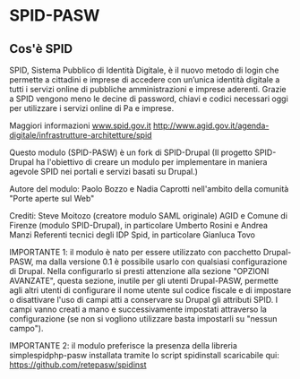 # SPID-PASW

## Cos'è SPID
SPID, Sistema Pubblico di Identità Digitale, è il nuovo metodo di login che permette a cittadini
e imprese di accedere con un’unica identità digitale a tutti i servizi online di pubbliche
amministrazioni e imprese aderenti.
Grazie a SPID vengono meno le decine di password, chiavi e codici necessari oggi per utilizzare
i servizi online di Pa e imprese.

Maggiori informazioni 
www.spid.gov.it
http://www.agid.gov.it/agenda-digitale/infrastrutture-architetture/spid

Questo modulo (SPID-PASW) è un fork di SPID-Drupal
(Il progetto SPID-Drupal ha l'obiettivo di creare un modulo per implementare in maniera agevole
SPID nei portali e servizi basati su Drupal.)

Autore del modulo: Paolo Bozzo e Nadia Caprotti nell'ambito della comunità "Porte aperte sul Web"

Crediti:
Steve Moitozo (creatore modulo SAML originale)
AGID e Comune di Firenze (modulo SPID-Drupal), in particolare Umberto Rosini e Andrea Manzi
Referenti tecnici degli IDP Spid, in particolare Gianluca Tovo

IMPORTANTE 1: il modulo è nato per essere utilizzato con pacchetto Drupal-PASW, ma dalla versione
0.1 è possibile usarlo con qualsiasi configurazione di Drupal. Nella configurarlo si presti
attenzione alla sezione "OPZIONI AVANZATE", questa sezione, inutile per gli utenti Drupal-PASW, permette
agli altri utenti di configurare il nome utente sul codice fiscale e di impostare o disattivare
l'uso di campi atti a conservare su Drupal gli attributi SPID. I campi vanno creati a mano e
successivamente impostati attraverso la configurazione (se non si vogliono utilizzare basta impostarli
su "nessun campo").

IMPORTANTE 2: il modulo preferisce la presenza della libreria simplespidphp-pasw installata tramite lo
script spidinstall scaricabile qui: https://github.com/retepasw/spidinst